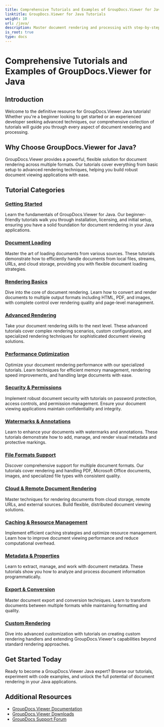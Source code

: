 ```yaml
---
title: Comprehensive Tutorials and Examples of GroupDocs.Viewer for Java
linktitle: GroupDocs.Viewer for Java Tutorials
weight: 10
url: /java/
description: Master document rendering and processing with step-by-step GroupDocs.Viewer Java tutorials. Learn techniques for efficient document viewing across multiple formats.
is_root: true
type: docs
---
```

# Comprehensive Tutorials and Examples of GroupDocs.Viewer for Java

## Introduction
Welcome to the definitive resource for GroupDocs.Viewer Java tutorials! Whether you're a beginner looking to get started or an experienced developer seeking advanced techniques, our comprehensive collection of tutorials will guide you through every aspect of document rendering and processing.

## Why Choose GroupDocs.Viewer for Java?
GroupDocs.Viewer provides a powerful, flexible solution for document rendering across multiple formats. Our tutorials cover everything from basic setup to advanced rendering techniques, helping you build robust document viewing applications with ease.

## Tutorial Categories

### [Getting Started](./getting-started/)
Learn the fundamentals of GroupDocs.Viewer for Java. Our beginner-friendly tutorials walk you through installation, licensing, and initial setup, ensuring you have a solid foundation for document rendering in your Java applications.

### [Document Loading](./document-loading/)
Master the art of loading documents from various sources. These tutorials demonstrate how to efficiently handle documents from local files, streams, URLs, and cloud storage, providing you with flexible document loading strategies.

### [Rendering Basics](./rendering-basics/)
Dive into the core of document rendering. Learn how to convert and render documents to multiple output formats including HTML, PDF, and images, with complete control over rendering quality and page-level management.

### [Advanced Rendering](./advanced-rendering/)
Take your document rendering skills to the next level. These advanced tutorials cover complex rendering scenarios, custom configurations, and specialized rendering techniques for sophisticated document viewing solutions.

### [Performance Optimization](./performance-optimization/)
Optimize your document rendering performance with our specialized tutorials. Learn techniques for efficient memory management, rendering speed improvements, and handling large documents with ease.

### [Security & Permissions](./security-permissions/)
Implement robust document security with tutorials on password protection, access controls, and permission management. Ensure your document viewing applications maintain confidentiality and integrity.

### [Watermarks & Annotations](./watermarks-annotations/)
Learn to enhance your documents with watermarks and annotations. These tutorials demonstrate how to add, manage, and render visual metadata and protective markings.

### [File Formats Support](./file-formats-support/)
Discover comprehensive support for multiple document formats. Our tutorials cover rendering and handling PDF, Microsoft Office documents, images, and specialized file types with consistent quality.

### [Cloud & Remote Document Rendering](./cloud-remote-document-rendering/)
Master techniques for rendering documents from cloud storage, remote URLs, and external sources. Build flexible, distributed document viewing solutions.

### [Caching & Resource Management](./caching-resource-management/)
Implement efficient caching strategies and optimize resource management. Learn how to improve document viewing performance and reduce computational overhead.

### [Metadata & Properties](./metadata-properties/)
Learn to extract, manage, and work with document metadata. These tutorials show you how to analyze and process document information programmatically.

### [Export & Conversion](./export-conversion/)
Master document export and conversion techniques. Learn to transform documents between multiple formats while maintaining formatting and quality.

### [Custom Rendering](./custom-rendering/)
Dive into advanced customization with tutorials on creating custom rendering handlers and extending GroupDocs.Viewer's capabilities beyond standard rendering approaches.

## Get Started Today
Ready to become a GroupDocs.Viewer Java expert? Browse our tutorials, experiment with code examples, and unlock the full potential of document rendering in your Java applications.

## Additional Resources
- [GroupDocs.Viewer Documentation](https://reference.groupdocs.com/viewer/java/)
- [GroupDocs.Viewer Downloads](https://downloads.groupdocs.com/viewer/java)
- [GroupDocs Support Forum](https://forum.groupdocs.com/c/viewer/)
